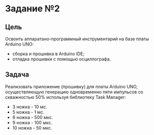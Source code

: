 # Задание №2

## Цель

Освоить аппаратано-программный инструментарий на базе платы Arduino UNO:
* сборка и прошивка в Arduino IDE;
* отладка прошивки с помощью осциллографа.

## Задача

Реализовать приложение (прошивку) для платы Arduino UNO, осуществляющую генерацию одновременно пяти импульсов со скважностью 50% используя библиотеку Task Manager:
- 3 ножка - 10 мс.
- 5 ножка - 1 мс.
- 6 ножка - 500 мкс.
- 9 ножка - 100 мкс.
- 10 ножка - 50 мкс.

